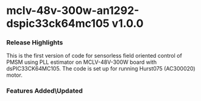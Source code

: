 # mclv-48v-300w-an1292-dspic33ck64mc105 v1.0.0
### Release Highlights
This is the first version of code for sensorless field oriented control of PMSM using PLL estimator on MCLV-48V-300W board with dsPIC33CK64MC105.
The code is set up for running Hurst075 (AC300020) motor.


### Features Added\Updated



